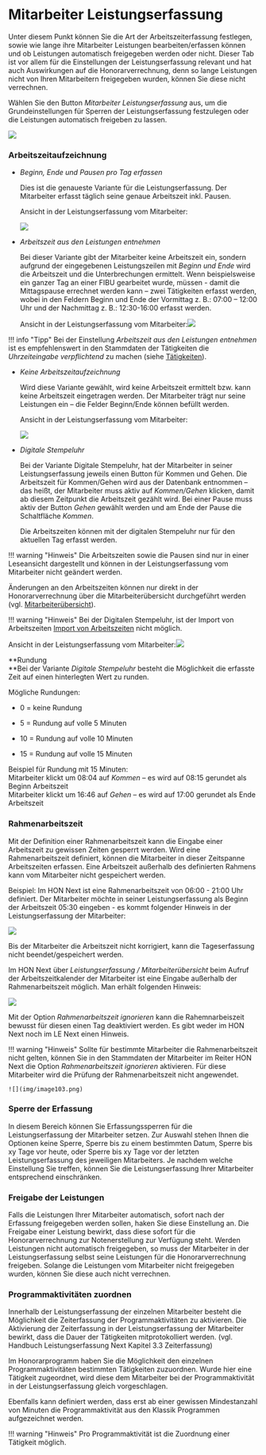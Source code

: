 # Mitarbeiter Leistungserfassung

Unter diesem Punkt können Sie die Art der Arbeitszeiterfassung
festlegen, sowie wie lange ihre Mitarbeiter Leistungen
bearbeiten/erfassen können und ob Leistungen automatisch freigegeben
werden oder nicht. Dieser Tab ist vor allem für die Einstellungen der
Leistungserfassung relevant und hat auch Auswirkungen auf die
Honorarverrechnung, denn so lange Leistungen nicht von Ihren
Mitarbeitern freigegeben wurden, können Sie diese nicht verrechnen.

Wählen Sie den Button *Mitarbeiter Leistungserfassung* aus, um die
Grundeinstellungen für Sperren der Leistungserfassung festzulegen oder
die Leistungen automatisch freigeben zu lassen.

![](img/image100.png)

### Arbeitszeitaufzeichnung

-   *Beginn, Ende und Pausen pro Tag erfassen*

    Dies ist die genaueste Variante für die Leistungserfassung. Der
    Mitarbeiter erfasst täglich seine genaue Arbeitszeit inkl. Pausen.

    Ansicht in der Leistungserfassung vom Mitarbeiter:

    ![](<img/image90.png>)

-   *Arbeitszeit aus den Leistungen entnehmen*

    Bei dieser Variante gibt der Mitarbeiter keine Arbeitszeit ein,
    sondern aufgrund der eingegebenen Leistungszeilen mit *Beginn und
    Ende* wird die Arbeitszeit und die Unterbrechungen ermittelt. Wenn
    beispielsweise ein ganzer Tag an einer FIBU gearbeitet wurde,
    müssen - damit die Mittagspause errechnet werden kann – zwei
    Tätigkeiten erfasst werden, wobei in den Feldern Beginn und Ende der
    Vormittag z. B.: 07:00 – 12:00 Uhr und der Nachmittag z. B.:
    12:30-16:00 erfasst werden.

    Ansicht in der Leistungserfassung vom
    Mitarbeiter:![](<img/image91.png>)

!!! info "Tipp"
    Bei der Einstellung *Arbeitszeit aus den Leistungen entnehmen* ist es
    empfehlenswert in den Stammdaten der Tätigkeiten die *Uhrzeiteingabe
    verpflichtend* zu machen (siehe [Tätigkeiten](/HONNext/Stammdaten%20HON%20Next/Tätigkeiten)).

-   *Keine Arbeitszeitaufzeichnung*

    Wird diese Variante gewählt, wird keine Arbeitszeit ermittelt bzw.
    kann keine Arbeitszeit eingetragen werden. Der Mitarbeiter trägt nur
    seine Leistungen ein – die Felder Beginn/Ende können befüllt werden.

    Ansicht in der Leistungserfassung vom Mitarbeiter:

    ![](<img/image92.png>)

-   *Digitale Stempeluhr*

    Bei der Variante Digitale Stempeluhr, hat der Mitarbeiter in seiner
    Leistungserfassung jeweils einen Button für Kommen und Gehen. Die
    Arbeitszeit für Kommen/Gehen wird aus der Datenbank entnommen – das
    heißt, der Mitarbeiter muss aktiv auf *Kommen/Gehen* klicken, damit
    ab diesem Zeitpunkt die Arbeitszeit gezählt wird. Bei einer Pause
    muss aktiv der Button *Gehen* gewählt werden und am Ende der Pause
    die Schaltfläche *Kommen*.

    Die Arbeitszeiten können mit der digitalen Stempeluhr nur für den
    aktuellen Tag erfasst werden.

!!! warning "Hinweis"
    Die Arbeitszeiten sowie die Pausen sind nur in einer Leseansicht
    dargestellt und können in der Leistungserfassung vom Mitarbeiter nicht
    geändert werden.

Änderungen an den Arbeitszeiten können nur direkt in der
Honorarverrechnung über die Mitarbeiterübersicht durchgeführt werden
(vgl. [Mitarbeiterübersicht](/HONNext/Mitarbeiterübersicht)).

!!! warning "Hinweis"
    Bei der Digitalen Stempeluhr, ist der Import von Arbeitszeiten [Import von Arbeitszeiten](/HONNext/Mitarbeiterübersicht/Import%20Arbeitszeiten%20und%20Leistungen) nicht möglich.

Ansicht in der Leistungserfassung vom
Mitarbeiter:![](<img/image93.png>)

**Rundung  
**Bei der Variante *Digitale Stempeluhr* besteht die Möglichkeit die
erfasste Zeit auf einen hinterlegten Wert zu runden.

Mögliche Rundungen:

-   0 = keine Rundung

-   5 = Rundung auf volle 5 Minuten

-   10 = Rundung auf volle 10 Minuten

-   15 = Rundung auf volle 15 Minuten

Beispiel für Rundung mit 15 Minuten:  
Mitarbeiter klickt um 08:04 auf *Kommen* – es wird auf 08:15 gerundet
als Beginn Arbeitszeit  
Mitarbeiter klickt um 16:46 auf *Gehen* – es wird auf 17:00 gerundet als
Ende Arbeitszeit

### Rahmenarbeitszeit

Mit der Definition einer Rahmenarbeitszeit kann die Eingabe einer Arbeitszeit zu gewissen Zeiten gesperrt werden. Wird eine Rahmenarbeitszeit definiert, können die Mitarbeiter in dieser Zeitspanne Arbeitszeiten erfassen. Eine Arbeitszeit außerhalb des definierten Rahmens kann vom Mitarbeiter nicht gespeichert werden.

Beispiel:
Im HON Next ist eine Rahmenarbeitszeit von 06:00 - 21:00 Uhr definiert.
Der Mitarbeiter möchte in seiner Leistungserfassung als Beginn der Arbeitszeit 05:30 eingeben - es kommt folgender Hinweis in der Leistungserfassung der Mitarbeiter:

![](img/image101.png)

Bis der Mitarbeiter die Arbeitszeit nicht korrigiert, kann die Tageserfassung nicht beendet/gespeichert werden.

Im HON Next über *Leistungserfassung / Mitarbeiterübersicht* beim Aufruf der Arbeitszeitkalender der Mitarbeiter ist eine Eingabe außerhalb der Rahmenarbeitszeit möglich. Man erhält folgenden Hinweis:

![](img/image102.png)

Mit der Option *Rahmenarbeitszeit ignorieren* kann die Rahemnarbeiszeit bewusst für diesen einen Tag deaktiviert werden. Es gibt weder im HON Next noch im LE Next einen Hinweis.

!!! warning "Hinweis"
    Sollte für bestimmte Mitarbeiter die Rahmenarbeitszeit nicht gelten, können Sie in den Stammdaten der Mitarbeiter im Reiter HON Next die Option *Rahmenarbeitszeit ignorieren* aktivieren. Für diese Mitarbeiter wird die Prüfung der Rahmenarbeitszeit nicht angewendet.

    ![](img/image103.png)

### Sperre der Erfassung

In diesem Bereich können Sie Erfassungssperren für die
Leistungserfassung der Mitarbeiter setzen. Zur Auswahl stehen Ihnen die
Optionen keine Sperre, Sperre bis zu einem bestimmten Datum, Sperre bis
xy Tage vor heute, oder Sperre bis xy Tage vor der letzten
Leistungserfassung des jeweiligen Mitarbeiters. Je nachdem welche
Einstellung Sie treffen, können Sie die Leistungserfassung Ihrer
Mitarbeiter entsprechend einschränken.

### Freigabe der Leistungen

Falls die Leistungen Ihrer Mitarbeiter automatisch, sofort nach der
Erfassung freigegeben werden sollen, haken Sie diese Einstellung an. Die
Freigabe einer Leistung bewirkt, dass diese sofort für die
Honorarverrechnung zur Notenerstellung zur Verfügung steht. Werden
Leistungen nicht automatisch freigegeben, so muss der Mitarbeiter in der
Leistungserfassung selbst seine Leistungen für die Honorarverrechnung
freigeben. Solange die Leistungen vom Mitarbeiter nicht freigegeben
wurden, können Sie diese auch nicht verrechnen.

### Programmaktivitäten zuordnen

Innerhalb der Leistungserfassung der einzelnen Mitarbeiter besteht die
Möglichkeit die Zeiterfassung der Programmaktivitäten zu aktivieren. Die
Aktivierung der Zeiterfassung in der Leistungserfassung der Mitarbeiter
bewirkt, dass die Dauer der Tätigkeiten mitprotokolliert werden. (vgl.
Handbuch Leistungserfassung Next Kapitel 3.3 Zeiterfassung)

Im Honorarprogramm haben Sie die Möglichkeit den einzelnen
Programmaktivitäten bestimmten Tätigkeiten zuzuordnen. Wurde hier eine
Tätigkeit zugeordnet, wird diese dem Mitarbeiter bei der
Programmaktivität in der Leistungserfassung gleich vorgeschlagen.

Ebenfalls kann definiert werden, dass erst ab einer gewissen
Mindestanzahl von Minuten die Programmaktivität aus den Klassik
Programmen aufgezeichnet werden.

!!! warning "Hinweis"
    Pro Programmaktivität ist die Zuordnung einer Tätigkeit möglich.